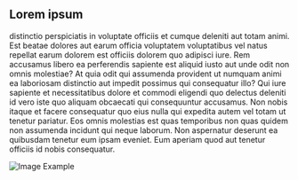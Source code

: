 
## Lorem ipsum

distinctio perspiciatis in voluptate officiis et cumque deleniti aut totam animi. Est beatae dolores aut earum officia voluptatem voluptatibus vel natus repellat earum dolorem est officiis dolorem quo adipisci iure. Rem accusamus libero ea perferendis sapiente est aliquid iusto aut unde odit non omnis molestiae? At quia odit qui assumenda provident ut numquam animi ea laboriosam distinctio aut impedit possimus qui consequatur illo? Qui iure sapiente et necessitatibus dolore et commodi eligendi quo delectus deleniti id vero iste quo aliquam obcaecati qui consequuntur accusamus. Non nobis itaque et facere consequatur quo eius nulla qui expedita autem vel totam ut tenetur pariatur. Eos omnis molestias est quas temporibus non quas quidem non assumenda incidunt qui neque laborum. Non aspernatur deserunt ea quibusdam tenetur eum ipsam eveniet. Eum aperiam quod aut tenetur officiis id nobis consequatur.

![Image Example](https://api.nuget.org/v3-flatcontainer/stackspot.template.rest/1.0.6/icon "Image Example")
